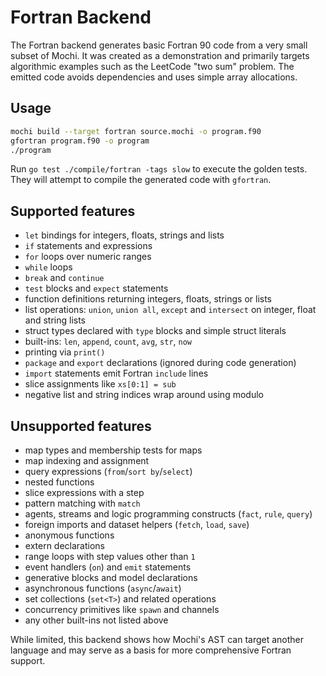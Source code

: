 # Fortran Backend

The Fortran backend generates basic Fortran 90 code from a very small subset of Mochi. It was created as a demonstration and primarily targets algorithmic examples such as the LeetCode "two sum" problem. The emitted code avoids dependencies and uses simple array allocations.

## Usage

```bash
mochi build --target fortran source.mochi -o program.f90
gfortran program.f90 -o program
./program
```

Run `go test ./compile/fortran -tags slow` to execute the golden tests. They will attempt to compile the generated code with `gfortran`.

## Supported features

- `let` bindings for integers, floats, strings and lists
- `if` statements and expressions
- `for` loops over numeric ranges
- `while` loops
- `break` and `continue`
- `test` blocks and `expect` statements
- function definitions returning integers, floats, strings or lists
- list operations: `union`, `union all`, `except` and `intersect` on integer, float and string lists
- struct types declared with `type` blocks and simple struct literals
- built-ins: `len`, `append`, `count`, `avg`, `str`, `now`
- printing via `print()`
- `package` and `export` declarations (ignored during code generation)
- `import` statements emit Fortran `include` lines
- slice assignments like `xs[0:1] = sub`
- negative list and string indices wrap around using modulo

## Unsupported features

- map types and membership tests for maps
- map indexing and assignment
- query expressions (`from`/`sort by`/`select`)
- nested functions
- slice expressions with a step
- pattern matching with `match`
- agents, streams and logic programming constructs (`fact`, `rule`, `query`)
- foreign imports and dataset helpers (`fetch`, `load`, `save`)
- anonymous functions
- extern declarations
- range loops with step values other than `1`
- event handlers (`on`) and `emit` statements
- generative blocks and model declarations
- asynchronous functions (`async`/`await`)
- set collections (`set<T>`) and related operations
- concurrency primitives like `spawn` and channels
- any other built-ins not listed above

While limited, this backend shows how Mochi's AST can target another language and may serve as a basis for more comprehensive Fortran support.
